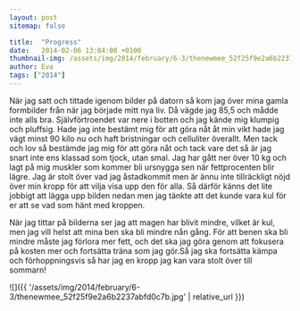 ```yaml
---
layout: post
sitemap: false

title:  "Progress"
date:   2014-02-06 13:04:00 +0100
thumbnail-img: /assets/img/2014/february/6-3/thenewmee_52f25f9e2a6b2237abfd0c7b.jpg
author: Eva
tags: ["2014"]
---
```


När jag satt och tittade igenom bilder på datorn så kom jag över mina gamla formbilder från när jag började mitt nya liv. Då vägde jag 85,5 och mådde inte alls bra. Självförtroendet var nere i botten och jag kände mig klumpig och pluffsig. Hade jag inte bestämt mig för att göra nåt åt min vikt hade jag vägt minst 90 kilo nu och haft bristningar och celluliter överallt. Men tack och lov så bestämde jag mig för att göra nåt och tack vare det så är jag snart inte ens klassad som tjock, utan smal. Jag har gått ner över 10 kg och lagt på mig muskler som kommer bli ursnygga sen när fettprocenten blir lägre. Jag är stolt över vad jag åstadkommit men är ännu inte tillräckligt nöjd över min kropp för att vilja visa upp den för alla. Så därför känns det lite jobbigt att lägga upp bilden nedan men jag tänkte att det kunde vara kul för er att se vad som hänt med kroppen. 

När jag tittar på bilderna ser jag att magen har blivit mindre, vilket är kul, men jag vill helst att mina ben ska bli mindre nån gång. För att benen ska bli mindre måste jag förlora mer fett, och det ska jag göra genom att fokusera på kosten mer och fortsätta träna som jag gör.Så jag ska fortsätta kämpa och förhoppningsvis så har jag en kropp jag kan vara stolt över till sommarn!

![]({{ '/assets/img/2014/february/6-3/thenewmee_52f25f9e2a6b2237abfd0c7b.jpg'  | relative_url }})

